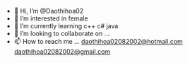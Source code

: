 - 👋 Hi, I’m @Daothihoa02
- 👀 I’m interested in female
- 🌱 I’m currently learning c++ c# java
- 💞️ I’m looking to collaborate on ...
- 📫 How to reach me ...
daothihoa02082002@hotmail.com
daothihoa02082002@gmail.com
<!---
Daothihoa02/Daothihoa02 is a ✨ special ✨ repository because its `README.md` (this file) appears on your GitHub profile.
You can click the Preview link to take a look at your changes.
--->
